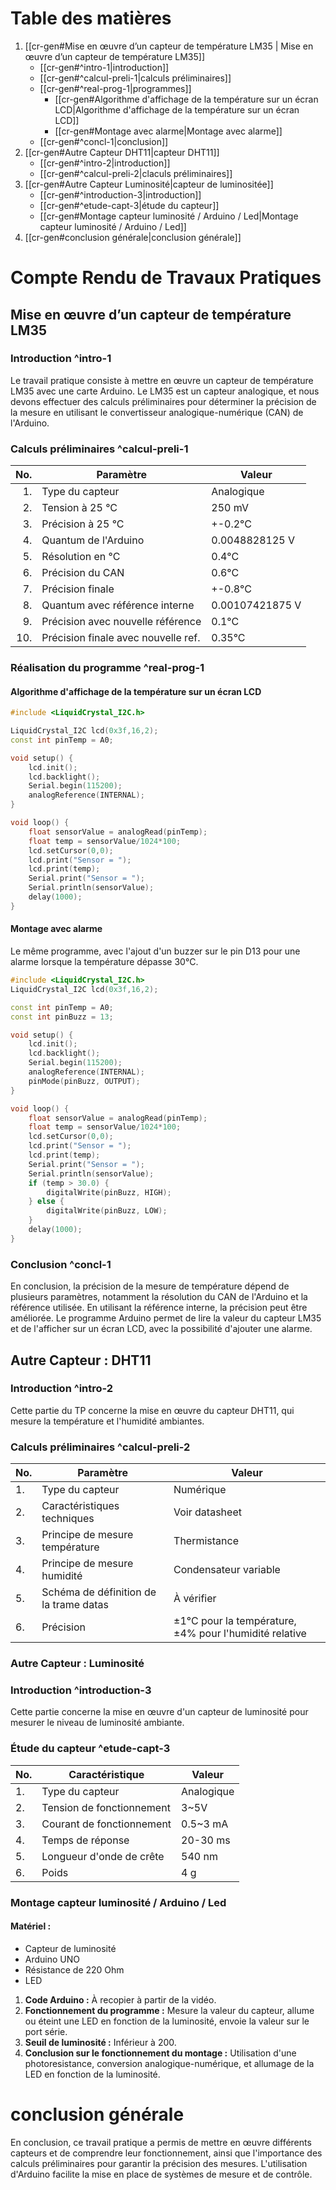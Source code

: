 
# Table des matières

1. [[cr-gen#Mise en œuvre d’un capteur de température LM35 | Mise en œuvre d’un capteur de température LM35]]
   - [[cr-gen#^intro-1|introduction]]
   - [[cr-gen#^calcul-preli-1|calculs préliminaires]]
   - [[cr-gen#^real-prog-1|programmes]]
      - [[cr-gen#Algorithme d'affichage de la température sur un écran LCD|Algorithme d'affichage de la température sur un écran LCD]]
      - [[cr-gen#Montage avec alarme|Montage avec alarme]]
   - [[cr-gen#^concl-1|conclusion]]
2. [[cr-gen#Autre Capteur DHT11|capteur DHT11]]
   - [[cr-gen#^intro-2|introduction]]
   - [[cr-gen#^calcul-preli-2|claculs préliminaires]]
3. [[cr-gen#Autre Capteur Luminosité|capteur de luminositée]]
   - [[cr-gen#^introduction-3|introduction]]
   - [[cr-gen#^etude-capt-3|étude du capteur]]
   - [[cr-gen#Montage capteur luminosité / Arduino / Led|Montage capteur luminosité / Arduino / Led]]
4. [[cr-gen#conclusion générale|conclusion générale]]


# Compte Rendu de Travaux Pratiques 

## Mise en œuvre d’un capteur de température LM35

### Introduction ^intro-1
Le travail pratique consiste à mettre en œuvre un capteur de température LM35 avec une carte Arduino. Le LM35 est un capteur analogique, et nous devons effectuer des calculs préliminaires pour déterminer la précision de la mesure en utilisant le convertisseur analogique-numérique (CAN) de l'Arduino.

### Calculs préliminaires ^calcul-preli-1

| No. | Paramètre                           | Valeur          |
| ---:| ----------------------------------- | --------------- |
|  1. | Type du capteur                     | Analogique      |
|  2. | Tension à 25 °C                     | 250 mV          |
|  3. | Précision à 25 °C                   | +-0.2°C         |
|  4. | Quantum de l'Arduino                | 0.0048828125 V  |
|  5. | Résolution en °C                    | 0.4°C           |
|  6. | Précision du CAN                    | 0.6°C           |
|  7. | Précision finale                    | +-0.8°C         |
|  8. | Quantum avec référence interne      | 0.00107421875 V |
|  9. | Précision avec nouvelle référence   | 0.1°C           |
| 10. | Précision finale avec nouvelle ref. | 0.35°C          |

### Réalisation du programme ^real-prog-1

#### Algorithme d'affichage de la température sur un écran LCD
```cpp
#include <LiquidCrystal_I2C.h>

LiquidCrystal_I2C lcd(0x3f,16,2); 
const int pinTemp = A0;

void setup() {
    lcd.init();
    lcd.backlight();
    Serial.begin(115200);
    analogReference(INTERNAL);
}

void loop() {
    float sensorValue = analogRead(pinTemp);
    float temp = sensorValue/1024*100;
    lcd.setCursor(0,0);
    lcd.print("Sensor = ");
    lcd.print(temp);
    Serial.print("Sensor = ");
    Serial.println(sensorValue);
    delay(1000);
}
```
#### Montage avec alarme

Le même programme, avec l'ajout d'un buzzer sur le pin D13 pour une alarme lorsque la température dépasse 30°C.
```cpp
#include <LiquidCrystal_I2C.h>
LiquidCrystal_I2C lcd(0x3f,16,2); 

const int pinTemp = A0;
const int pinBuzz = 13;

void setup() {
    lcd.init();
    lcd.backlight();
    Serial.begin(115200);
    analogReference(INTERNAL);
    pinMode(pinBuzz, OUTPUT);
}

void loop() {
    float sensorValue = analogRead(pinTemp);
    float temp = sensorValue/1024*100;
    lcd.setCursor(0,0);
    lcd.print("Sensor = ");
    lcd.print(temp);
    Serial.print("Sensor = ");
    Serial.println(sensorValue);
    if (temp > 30.0) {
        digitalWrite(pinBuzz, HIGH);
    } else {
        digitalWrite(pinBuzz, LOW);
    }
    delay(1000);
}

```
### Conclusion ^concl-1

En conclusion, la précision de la mesure de température dépend de plusieurs paramètres, notamment la résolution du CAN de l'Arduino et la référence utilisée. En utilisant la référence interne, la précision peut être améliorée. Le programme Arduino permet de lire la valeur du capteur LM35 et de l'afficher sur un écran LCD, avec la possibilité d'ajouter une alarme.
## Autre Capteur : DHT11

### Introduction ^intro-2

Cette partie du TP concerne la mise en œuvre du capteur DHT11, qui mesure la température et l'humidité ambiantes.

### Calculs préliminaires ^calcul-preli-2

| No. | Paramètre                              | Valeur                                                 |
| --- | -------------------------------------- | ------------------------------------------------------ |
| 1.  | Type du capteur                        | Numérique                                              |
| 2.  | Caractéristiques techniques            | Voir datasheet                                         |
| 3.  | Principe de mesure température         | Thermistance                                           |
| 4.  | Principe de mesure humidité            | Condensateur variable                                  |
| 5.  | Schéma de définition de la trame datas | À vérifier                                             |
| 6.  | Précision                              | ±1°C pour la température, ±4% pour l'humidité relative |
### Autre Capteur : Luminosité

### Introduction ^introduction-3

Cette partie concerne la mise en œuvre d'un capteur de luminosité pour mesurer le niveau de luminosité ambiante.

### Étude du capteur ^etude-capt-3

| No. | Caractéristique           | Valeur     |
| --- | ------------------------- | ---------- |
| 1.  | Type du capteur           | Analogique |
| 2.  | Tension de fonctionnement | 3~5V       |
| 3.  | Courant de fonctionnement | 0.5~3 mA   |
| 4.  | Temps de réponse          | 20-30 ms   |
| 5.  | Longueur d'onde de crête  | 540 nm     |
| 6.  | Poids                     | 4 g        |
### Montage capteur luminosité / Arduino / Led

#### Matériel :

- Capteur de luminosité
- Arduino UNO
- Résistance de 220 Ohm
- LED

1. **Code Arduino :** À recopier à partir de la vidéo.
2. **Fonctionnement du programme :** Mesure la valeur du capteur, allume ou éteint une LED en fonction de la luminosité, envoie la valeur sur le port série.
3. **Seuil de luminosité :** Inférieur à 200.
4. **Conclusion sur le fonctionnement du montage :** Utilisation d'une photoresistance, conversion analogique-numérique, et allumage de la LED en fonction de la luminosité.

# conclusion générale
En conclusion, ce travail pratique a permis de mettre en œuvre différents capteurs et de comprendre leur fonctionnement, ainsi que l'importance des calculs préliminaires pour garantir la précision des mesures. L'utilisation d'Arduino facilite la mise en place de systèmes de mesure et de contrôle.